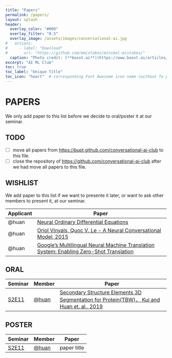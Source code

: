 ```yaml
---
title: "Papers"
permalink: /papers/
layout: splash
header:
  overlay_color: "#000"
  overlay_filter: "0.5"
  overlay_image: /assets/images/conversational-ai.jpg
#   actions:
#     - label: "Download"
#       url: "https://github.com/mmistakes/minimal-mistakes/"
  caption: "Photo credit: [**boost.ai**](https://www.boost.ai/articles/2018/10/17/six-ways-conversational-ai-will-enhance-your-company)"
excerpt: "AI ML Club"
toc: true
toc_label: "Unique Title"
toc_icon: "heart"  # corresponding Font Awesome icon name (without fa prefix)
---
```


# PAPERS

We only add paper to this list before we decide to oral/poster it at our seminar.

## TODO

- [ ] move all papers from <https://bupt.github.com/conversational-ai-club> to this file.
- [ ] close the repository of https://github.com/conversational-ai-club after we had move all papers to this file.

## WISHLIST

We add paper to this list if we want to presente it later, or want to ask other members to present it, at our seminar.

| Applicant | Paper |
| --------- | ----- |
| @huan | [Neural Ordinary Differential Equations](https://arxiv.org/abs/1806.07366) |
| @huan | [Oriol Vinyals, Quoc V. Le - A Neural Conversational Model, 2015](https://arxiv.org/pdf/1506.05869.pdf) |
| @huan | [Google’s Multilingual Neural Machine Translation System: Enabling Zero-Shot Translation](https://arxiv.org/pdf/1611.04558.pdf) |


## ORAL

| Seminar | Member | Paper |
| ------- | ------ | ----- |
| [S2E11](https://ai-ml.club/events/seminar-meeting-minutes-2-11/) | [@huan](https://github.com/huan) | [Secondary Structure Elements 3D Segmentation for Protein(TBW)， Kui and Huan et. al., 2019](https://github.com/huan/sse-3d-seg) |

## POSTER

| Seminar | Member | Paper |
| ------- | ------ | ----- |
| [S2E11](https://ai-ml.club/events/seminar-meeting-minutes-2-11/) | [@huan](https://github.com/huan) | paper title |
